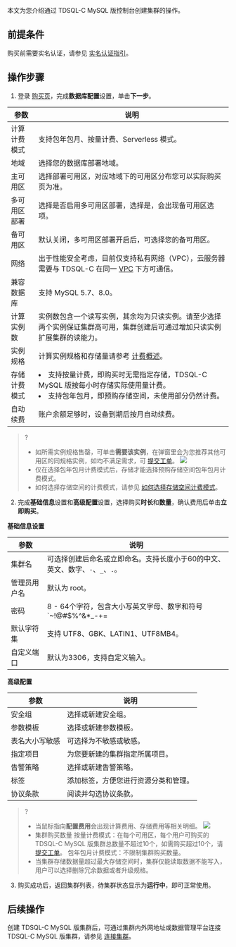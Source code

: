 本文为您介绍通过 TDSQL-C MySQL 版控制台创建集群的操作。

## 前提条件
购买前需要实名认证，请参见 [实名认证指引](https://cloud.tencent.com/document/product/378/3629)。
## 操作步骤
1. 登录 [购买页](https://buy.cloud.tencent.com/cynosdb?regionId=8)，完成**数据库配置**设置，单击**下一步**。

| 参数 | 说明 |
|---------|---------|
| 计算计费模式 | 支持包年包月、按量计费、Serverless 模式。 |
| 地域 | 选择您的数据库部署地域。 |
| 主可用区 | 选择部署可用区，对应地域下的可用区分布您可以实际购买页为准。 |
| 多可用区部署 | 选择是否启用多可用区部署，选择是，会出现备可用区选项。 |
| 备可用区 | 默认关闭，多可用区部署开启后，可选择您的备可用区。 |
| 网络 | 出于性能安全考虑，目前仅支持私有网络（VPC），云服务器需要与 TDSQL-C 在同一 [VPC](https://cloud.tencent.com/document/product/215) 下方可通信。 |
| 兼容数据库 | 支持 MySQL 5.7、8.0。 |
| 计算实例数 | 实例数包含一个读写实例，其余均为只读实例。请至少选择两个实例保证集群高可用，集群创建后可通过增加只读实例扩展集群的读能力。 |
| 实例规格 | 计算实例规格和存储量请参考 [计费概述](https://cloud.tencent.com/document/product/1003/30493)。 |
| 存储计费模式 | <li>支持按量计费，即购买时无需指定存储，TDSQL-C MySQL 版按每小时存储实际使用量计费。<br><li>支持包年包月，即预购存储空间，未使用部分仍然计费。|
|自动续费|账户余额足够时，设备到期后按月自动续费。|

>?
>- 如所需实例规格售罄，可单击**需要该实例**，在弹窗里会为您推荐其他可用区的同规格实例，如均不满足需求，可 [提交工单](https://console.cloud.tencent.com/workorder/category)。
>![](https://qcloudimg.tencent-cloud.cn/raw/16c3aa121af13f6c78e5786aebd13e2e.png)
>- 仅在选择包年包月计费模式后，存储才能选择预购存储空间包年包月计费模式。
>- 如何选择存储空间的计费模式，请参见 [如何选择存储空间计费模式](https://cloud.tencent.com/document/product/1003/73010)。

2. 完成**基础信息**设置和**高级配置**设置，选择购买**时长**和**数量**，确认费用后单击**立即购买**。

**基础信息设置**

| 参数 | 说明 |
|---------|---------|
| 集群名 | 可选择创建后命名或立即命名。支持长度小于60的中文、英文、数字、`-`、`_`、`.`。 |
| 管理员用户名 | 默认为 root。 |
| 密码 | 8 - 64个字符，包含大小写英文字母、数字和符号 `~!@#$%^&*_-+=|\(){}[]:;'<>,.?/` 中的任意三种。 |
| 默认字符集 | 支持 UTF8、GBK、LATIN1、UTF8MB4。 |
| 自定义端口 | 默认为3306，支持自定义输入。 |

**高级配置**

| 参数 | 说明 |
|---------|---------|
| 安全组 | 选择或新建安全组。 |
| 参数模板 | 选择或新建参数模板。 |
| 表名大小写敏感 | 可选择为不敏感或敏感。 |
| 指定项目 | 为您要新建的集群指定所属项目。 |
| 告警策略 | 选择或新建告警策略。 |
| 标签 | 添加标签，方便您进行资源分类和管理。 |
| 协议条款 | 阅读并勾选协议条款。 |

>?
>- 当鼠标指向**配置费用**会出现计算费用、存储费用等相关明细。
>![](https://qcloudimg.tencent-cloud.cn/raw/2c3a0e3e554be7beb31d2c6ffd53edeb.png)
>- 集群购买数量
>按量计费模式：在每个可用区，每个用户可购买的 TDSQL-C MySQL 版集群总数量不超过10个，如需购买超过10个，请 [提交工单](https://console.cloud.tencent.com/workorder/category)。
>包年包月计费模式：不限制集群购买数量。
>- 当集群存储数据量超过最大存储空间时，集群仅能读取数据不能写入，用户可以选择删除冗余数据或者升级规格。
>
3. 购买成功后，返回集群列表，待集群状态显示为**运行中**，即可正常使用。

## 后续操作
创建 TDSQL-C MySQL 版集群后，可通过集群内外网地址或数据管理平台连接 TDSQL-C MySQL 版集群，请参见 [连接集群]()。
